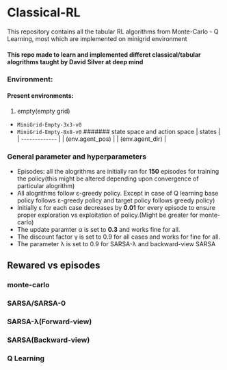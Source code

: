 # Classical-RL
This repository contains all the tabular RL algorithms  from Monte-Carlo - Q Learning, most which are implemented on minigrid environment
#### This repo made to learn and implemented differet classical/tabular alogrithms taught by David Silver at deep mind
### Environment:
#### Present environments:
1) empty(empty grid)
- `MiniGrid-Empty-3x3-v0`
- `MiniGrid-Empty-8x8-v0`
####### state space and action space
| states  | 
| ------------- |
| (env.agent_pos) |
| (env.agent_dir) |
### General parameter and hyperparameters
- Episodes: all the alogrithms are initially ran for **150** episodes for training the policy(this might be altered depending upon convergence of particular alogrithm)
- All alogrithms follow ε-greedy policy. Except in case of Q learning base policy follows ε-greedy policy and target policy follows greedy policy)
- Initially ε for each case decreases by **0.01** for every episode to ensure proper exploration vs exploitation of policy.(Might be greater for monte-carlo)
- The update paramter α is set to **0.3** and works fine for all.
- The discount factor γ is set to 0.9 for all cases and works for fine for all.
- The parameter λ is set to 0.9 for SARSA-λ and backward-view SARSA
## Rewared vs episodes
### monte-carlo
### SARSA/SARSA-0
### SARSA-λ(Forward-view)
### SARSA(Backward-view)
### Q Learning
